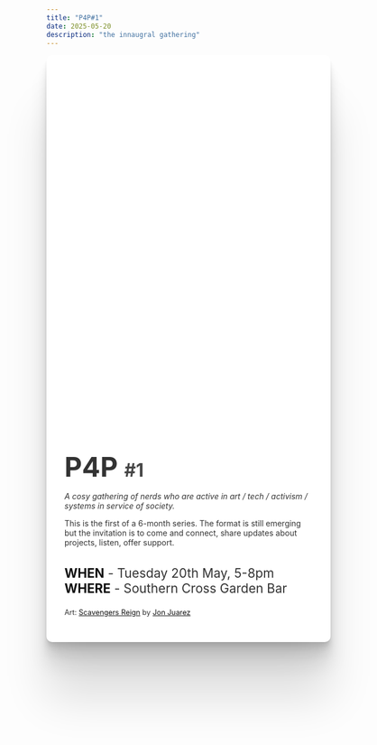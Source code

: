 ```yaml
---
title: "P4P#1"
date: 2025-05-20
description: "the innaugral gathering"
---
```


<div class="card">
  <div class="hero" ></div>

  <div class="body">

  <h1>
    P4P
    <span>#1</span>
  </h1>

  _A cosy gathering of nerds who are active in art / tech / activism / systems in service of society._

  This is the first of a 6-month series. The format is still emerging but the invitation is to come and connect, share updates about projects, listen, offer support.

  <div class="details">

  **WHEN** - Tuesday 20th May, 5-8pm <br />
  **WHERE** - Southern Cross Garden Bar

  </div>

  <div class="art">

  Art: [Scavengers Reign](https://harriorrihar.artstation.com/projects/qex2We) by [Jon Juarez](https://paa.ge/harriorrihar)
  </div>

  </div>
</div>

<style>
  .card {
    color: #333;

    h1 {
      color: #333; 
    }
  }
  .card {
    --radius: 10px;
    /* max-width: 800px; */
    background: white;
    box-shadow: 
      0 2.8px 2.2px rgba(0, 0, 0, 0.034),
      0 6.7px 5.3px rgba(0, 0, 0, 0.048),
      0 12.5px 10px rgba(0, 0, 0, 0.06),
      0 22.3px 17.9px rgba(0, 0, 0, 0.072),
      0 41.8px 33.4px rgba(0, 0, 0, 0.086),
      0 100px 80px rgba(0, 0, 0, 0.12);
    border-radius: var(--radius);

    display: grid;
    grid-template-rows: auto auto;

    .hero {
      height: 600px;
      background-image: url('./featured.jpg');
      background-size: cover;
      border-radius: var(--radius) var(--radius) 0 0;
    }

    .body {
      padding: 0 2rem 2rem 2rem;
      h1 {
        font-size: 3rem;
        padding-top: 2rem;
        padding-bottom: 0;
        border: none;
        margin-bottom: 0;
        span {
          font-size: 2rem;
          opacity: 0.9;
        }
      }

      .details {
        margin-top: 2rem;
        font-size: 1.4rem;

        strong {
          color: #111 !important;
        }
      }

      .art {
        font-size: 0.8rem;
        a {
          color: #111;
          text-decoration: underline;
        }
      }
    }
  }
</style>

<style>
  @media (max-width: 768px) {
    .card {
      margin-left: -2rem;
      margin-right: -2rem;
    }
  }
<style>
